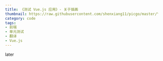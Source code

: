 ```yaml
---
title: 《测试 Vue.js 应用》- 关于插画
thumbnail: https://raw.githubusercontent.com/shenxiang11/picgo/master/Yerburgh-TestingVue-HI.jpeg
category: code
tags:
- 前端
- 单元测试
- 翻译
- Vue.js
---
```


later